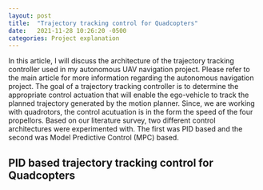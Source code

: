 ```yaml
---
layout: post
title:  "Trajectory tracking control for Quadcopters"
date:   2021-11-28 10:26:20 -0500
categories: Project explanation
---
```

In this article, I will discuss the architecture of the trajectory tracking controller used in my autonomous UAV navigation project. Please refer to the main article for more information regarding the autonomous navigation project. The goal of a trajectory tracking controller is to determine the appropriate control actuation that will enable the ego-vehicle to track the planned trajectory generated by the motion planner. Since, we are working with quadrotors, the control acutuation is in the form the speed of the four propellors. Based on our literature survey, two different control architectures were experimented with. The first was PID based and the second was Model Predictive Control (MPC) based.  
## PID based trajectory tracking control for Quadcopters
